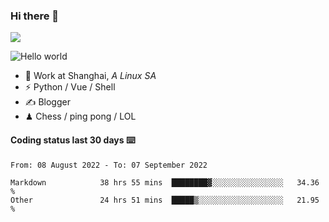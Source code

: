 ### Hi there 👋
![](https://komarev.com/ghpvc/?username=Xuhandsome)


<img src="https://github-readme-stats.vercel.app/api?username=XuHandsome&show_icons=true&theme=merko" alt="Hello world">

<br/>

- 🍻  Work at Shanghai, _A Linux SA_
- ⚡  Python / Vue / Shell
- ✍️  Blogger
- ♟  Chess / ping pong / LOL

#### Coding status last 30 days ⌨️

<!--START_SECTION:waka-->

```text
From: 08 August 2022 - To: 07 September 2022

Markdown            38 hrs 55 mins  ████████▓░░░░░░░░░░░░░░░░   34.36 %
Other               24 hrs 51 mins  █████▒░░░░░░░░░░░░░░░░░░░   21.95 %
```

<!--END_SECTION:waka-->
